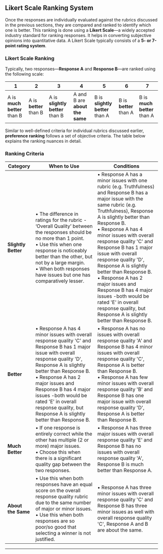 ## Likert Scale Ranking System

Once the responses are individually evaluated against the rubrics discussed in the previous sections, they are compared and ranked to identify which one is better. This ranking is done using a **Likert Scale**—a widely accepted industry standard for ranking responses. It helps in converting subjective opinions into quantitative data. A Likert Scale typically consists of a **5- or 7-point rating system**.

### Likert Scale Ranking

Typically, two responses—**Response A** and **Response B**—are ranked using the following scale:

| **1**                       | **2**                  | **3**                           | **4**                          | **5**                           | **6**                  | **7**                       |
| --------------------------- | ---------------------- | ------------------------------- | ------------------------------ | ------------------------------- | ---------------------- | --------------------------- |
| A is **much better** than B | A is **better** than B | A is **slightly better** than B | A and B are **about the same** | B is **slightly better** than A | B is **better** than A | B is **much better** than A |

Similar to well-defined criteria for individual rubrics discussed earlier, **preference ranking** follows a set of objective criteria. The table below explains the ranking nuances in detail.

### Ranking Criteria

| **Category**        | **When to Use**                                                                                                                                                                                                                                                                                                                                                       | **Conditions**                                                                                                                                                                                                                                                                                                                                                                                                                                                                                                                                                            |
| ------------------- | --------------------------------------------------------------------------------------------------------------------------------------------------------------------------------------------------------------------------------------------------------------------------------------------------------------------------------------------------------------------- | ------------------------------------------------------------------------------------------------------------------------------------------------------------------------------------------------------------------------------------------------------------------------------------------------------------------------------------------------------------------------------------------------------------------------------------------------------------------------------------------------------------------------------------------------------------------------- |
| **Slightly Better** | • The difference in ratings for the rubric - ‘Overall Quality’ between the responses should be no more than 1 point.<br />• Use this when one response is noticeably better than the other, but not by a large margin.<br />• When both responses have issues but one has comparatively lesser.                                                                       | • Response A has a minor issues with one rubric (e.g. Truthfulness) and Response B has a major issue with the same rubric (e.g. Truthfulness), Response A is slightly better than Response B. <br />• Response A has 4 minor issues with overall response quality 'C' and Response B has 1 major issue with overall response quality 'D', Response A is slightly better than Response B. <br />• Response A has 2 major issues and Response B has 4 major issues -both would be rated 'E' in overall response quality, but Response A is slightly better than Response B. |
| **Better**          | • Response A has 4 minor issues with overall response quality 'C' and Response B has 1 major issue with overall response quality 'D', Response A is slightly better than Response B. <br />• Response A has 2 major issues and Response B has 4 major issues -both would be rated 'E' in overall response quality, but Response A is slightly better than Response B. | • Response A has no issues with overall response quality 'A' and Response B has 4 minor issues with overall response quality 'C', Response A is better than Response B. <br />• Response A has few minor issues with overall response quality 'B' and Response B has one major issue with overall response quality 'D', Response A is better than Response B.                                                                                                                                                                                                             |
| **Much Better**     | • If one response is entirely correct while the other has multiple (2 or more) major issues. <br />• Choose this when there is a significant quality gap between the two responses.                                                                                                                                                                                   | • Response A has three major issues with overall response quality 'E' and Response B has no issues with overall response quality 'A', Response B is much better than Response A.                                                                                                                                                                                                                                                                                                                                                                                          |
| **About the Same**  | • Use this when both responses have an equal score on the overall response quality rubric due to the same number of major or minor issues. <br />• Use this when both responses are so poor/so good that selecting a winner is not justified.                                                                                                                         | • Response A has three minor issues with overall response quality 'C' and Response B has three minor issues as well with overall response quality 'C', Response A and B are about the same.                                                                                                                                                                                                                                                                                                                                                                               |

***